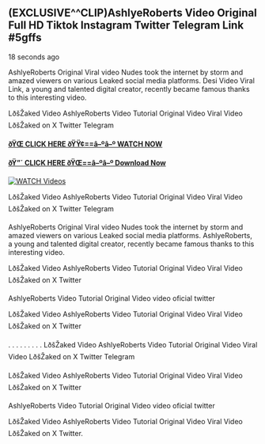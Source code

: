 ## (EXCLUSIVE^^CLIP)AshlyeRoberts Video Original Full HD Tiktok Instagram Twitter Telegram Link #5gffs

18 seconds ago

AshlyeRoberts Original Viral video Nudes took the internet by storm and amazed viewers on various Leaked social media platforms. Desi Video Viral Link, a young and talented digital creator, recently became famous thanks to this interesting video.

LðšŽaked Video AshlyeRoberts Video Tutorial Original Video Viral Video LðšŽaked on X Twitter Telegram

**[ðŸŒ CLICK HERE ðŸŸ¢==â–ºâ–º WATCH NOW](https://clips-mediaa.blogspot.com/2025/02/video-viral-download.html)**

**[ðŸ”´ CLICK HERE ðŸŒ==â–ºâ–º Download Now](https://clips-mediaa.blogspot.com/2025/02/video-viral-download.html)**

[![WATCH Videos](https://i.imgur.com/dJHk4Zq.gif)](https://clips-mediaa.blogspot.com/2025/02/video-viral-download.html)

LðšŽaked Video AshlyeRoberts Video Tutorial Original Video Viral Video LðšŽaked on X Twitter Telegram

AshlyeRoberts Original Viral video Nudes took the internet by storm and amazed viewers on various Leaked social media platforms. AshlyeRoberts, a young and talented digital creator, recently became famous thanks to this interesting video.

LðšŽaked Video AshlyeRoberts Video Tutorial Original Video Viral Video LðšŽaked on X Twitter

AshlyeRoberts Video Tutorial Original Video video oficial twitter

LðšŽaked Video AshlyeRoberts Video Tutorial Original Video Viral Video LðšŽaked on X Twitter

. . . . . . . . . LðšŽaked Video AshlyeRoberts Video Tutorial Original Video Viral Video LðšŽaked on X Twitter Telegram

LðšŽaked Video AshlyeRoberts Video Tutorial Original Video Viral Video LðšŽaked on X Twitter

AshlyeRoberts Video Tutorial Original Video video oficial twitter

LðšŽaked Video AshlyeRoberts Video Tutorial Original Video Viral Video LðšŽaked on X Twitter.